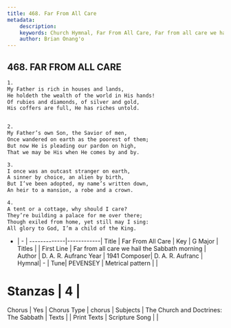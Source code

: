```yaml
---
title: 468. Far From All Care
metadata:
    description: 
    keywords: Church Hymnal, Far From All Care, Far from all care we hail the Sabbath morning , 
    author: Brian Onang'o
---
```



## 468. FAR FROM ALL CARE

```txt
1.
My Father is rich in houses and lands,
He holdeth the wealth of the world in His hands!
Of rubies and diamonds, of silver and gold,
His coffers are full, He has riches untold.


2.
My Father’s own Son, the Savior of men,
Once wandered on earth as the poorest of them;
But now He is pleading our pardon on high,
That we may be His when He comes by and by.

3.
I once was an outcast stranger on earth,
A sinner by choice, an alien by birth,
But I’ve been adopted, my name’s written down,
An heir to a mansion, a robe and a crown.

4.
A tent or a cottage, why should I care?
They’re building a palace for me over there;
Though exiled from home, yet still may I sing:
All glory to God, I’m a child of the King.
```

- |   -  |
-------------|------------|
Title | Far From All Care |
Key | G Major |
Titles |  |
First Line | Far from all care we hail the Sabbath morning  |
Author | D. A. R. Aufranc
Year | 1941
Composer| D. A. R. Aufranc |
Hymnal|  - |
Tune| PEVENSEY |
Metrical pattern | |
# Stanzas | 4 |
Chorus | Yes |
Chorus Type | chorus |
Subjects | The Church and Doctrines: The Sabbath |
Texts |  |
Print Texts | 
Scripture Song |  |
  
